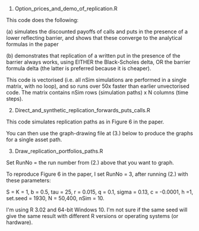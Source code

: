1. Option_prices_and_demo_of_replication.R

This code does the following:

(a) simulates the discounted payoffs of calls and puts in the presence of a lower reflecting barrier, and shows that     these converge to the analytical formulas in the paper 

(b) demonstrates that replication of a written put in the presence of the barrier always works, using EITHER the 
Black-Scholes delta, OR the barrier formula delta (the latter is preferred because it is cheaper).

This code is vectorised (i.e. all nSim simulations are performed in a single matrix, with no loop), and so runs over 50x faster than earlier unvectorised code. The matrix contains nSim rows (simulation paths) x N columns (time steps).


2. Direct_and_synthetic_replication_forwards_puts_calls.R

This code simulates replication paths as in Figure 6 in the paper. 

You can then use the graph-drawing file at (3.) below to produce the graphs for a single asset path.


3. Draw_replication_portfolios_paths.R

Set RunNo = the run number from (2.) above that you want to graph.

To reproduce Figure 6 in the paper, I set RunNo = 3, after running (2.) with these parameters:

S = K = 1, b = 0.5, tau = 25, r = 0.015, q = 0.1,  sigma = 0.13, c = -0.0001, h =1, 
set.seed = 1930, N = 50,400, nSim = 10.

I'm using R 3.02 and 64-bit Windows 10. I'm not sure if the same seed will give the same result with different R versions or operating systems (or hardware).
